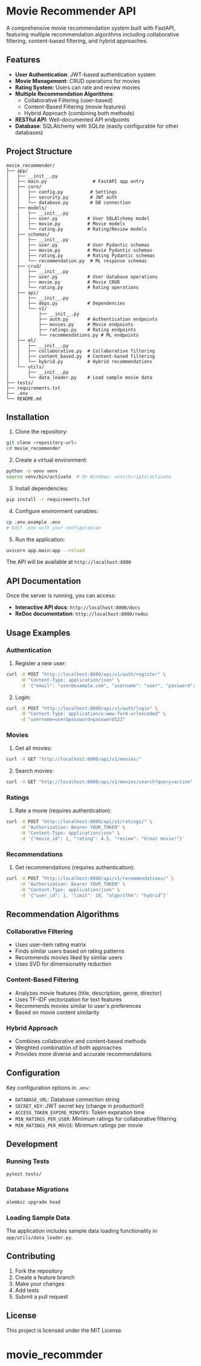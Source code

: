# Movie Recommender API

A comprehensive movie recommendation system built with FastAPI, featuring multiple recommendation algorithms including collaborative filtering, content-based filtering, and hybrid approaches.

## Features

- **User Authentication**: JWT-based authentication system
- **Movie Management**: CRUD operations for movies
- **Rating System**: Users can rate and review movies
- **Multiple Recommendation Algorithms**:
  - Collaborative Filtering (user-based)
  - Content-Based Filtering (movie features)
  - Hybrid Approach (combining both methods)
- **RESTful API**: Well-documented API endpoints
- **Database**: SQLAlchemy with SQLite (easily configurable for other databases)

## Project Structure

```
movie_recommender/
├── app/
│   ├── __init__.py
│   ├── main.py                 # FastAPI app entry
│   ├── core/
│   │   ├── config.py          # Settings
│   │   ├── security.py        # JWT auth
│   │   └── database.py        # DB connection
│   ├── models/
│   │   ├── __init__.py
│   │   ├── user.py           # User SQLAlchemy model
│   │   ├── movie.py          # Movie models
│   │   └── rating.py         # Rating/Review models
│   ├── schemas/
│   │   ├── __init__.py
│   │   ├── user.py           # User Pydantic schemas
│   │   ├── movie.py          # Movie Pydantic schemas
│   │   ├── rating.py         # Rating Pydantic schemas
│   │   └── recommendation.py  # ML response schemas
│   ├── crud/
│   │   ├── __init__.py
│   │   ├── user.py           # User database operations
│   │   ├── movie.py          # Movie CRUD
│   │   └── rating.py         # Rating operations
│   ├── api/
│   │   ├── __init__.py
│   │   ├── deps.py           # Dependencies
│   │   └── v1/
│   │       ├── __init__.py
│   │       ├── auth.py       # Authentication endpoints
│   │       ├── movies.py     # Movie endpoints
│   │       ├── ratings.py    # Rating endpoints
│   │       └── recommendations.py # ML endpoints
│   ├── ml/
│   │   ├── __init__.py
│   │   ├── collaborative.py  # Collaborative filtering
│   │   ├── content_based.py  # Content-based filtering
│   │   └── hybrid.py         # Hybrid recommendations
│   └── utils/
│       ├── __init__.py
│       └── data_loader.py    # Load sample movie data
├── tests/
├── requirements.txt
├── .env
└── README.md
```

## Installation

1. Clone the repository:
```bash
git clone <repository-url>
cd movie_recommender
```

2. Create a virtual environment:
```bash
python -m venv venv
source venv/bin/activate  # On Windows: venv\Scripts\activate
```

3. Install dependencies:
```bash
pip install -r requirements.txt
```

4. Configure environment variables:
```bash
cp .env.example .env
# Edit .env with your configuration
```

5. Run the application:
```bash
uvicorn app.main:app --reload
```

The API will be available at `http://localhost:8000`

## API Documentation

Once the server is running, you can access:
- **Interactive API docs**: `http://localhost:8000/docs`
- **ReDoc documentation**: `http://localhost:8000/redoc`

## Usage Examples

### Authentication

1. Register a new user:
```bash
curl -X POST "http://localhost:8000/api/v1/auth/register" \
     -H "Content-Type: application/json" \
     -d '{"email": "user@example.com", "username": "user", "password": "password123"}'
```

2. Login:
```bash
curl -X POST "http://localhost:8000/api/v1/auth/login" \
     -H "Content-Type: application/x-www-form-urlencoded" \
     -d "username=user&password=password123"
```

### Movies

1. Get all movies:
```bash
curl -X GET "http://localhost:8000/api/v1/movies/"
```

2. Search movies:
```bash
curl -X GET "http://localhost:8000/api/v1/movies/search?query=action"
```

### Ratings

1. Rate a movie (requires authentication):
```bash
curl -X POST "http://localhost:8000/api/v1/ratings/" \
     -H "Authorization: Bearer YOUR_TOKEN" \
     -H "Content-Type: application/json" \
     -d '{"movie_id": 1, "rating": 4.5, "review": "Great movie!"}'
```

### Recommendations

1. Get recommendations (requires authentication):
```bash
curl -X POST "http://localhost:8000/api/v1/recommendations/" \
     -H "Authorization: Bearer YOUR_TOKEN" \
     -H "Content-Type: application/json" \
     -d '{"user_id": 1, "limit": 10, "algorithm": "hybrid"}'
```

## Recommendation Algorithms

### Collaborative Filtering
- Uses user-item rating matrix
- Finds similar users based on rating patterns
- Recommends movies liked by similar users
- Uses SVD for dimensionality reduction

### Content-Based Filtering
- Analyzes movie features (title, description, genre, director)
- Uses TF-IDF vectorization for text features
- Recommends movies similar to user's preferences
- Based on movie content similarity

### Hybrid Approach
- Combines collaborative and content-based methods
- Weighted combination of both approaches
- Provides more diverse and accurate recommendations

## Configuration

Key configuration options in `.env`:

- `DATABASE_URL`: Database connection string
- `SECRET_KEY`: JWT secret key (change in production!)
- `ACCESS_TOKEN_EXPIRE_MINUTES`: Token expiration time
- `MIN_RATINGS_PER_USER`: Minimum ratings for collaborative filtering
- `MIN_RATINGS_PER_MOVIE`: Minimum ratings per movie

## Development

### Running Tests
```bash
pytest tests/
```

### Database Migrations
```bash
alembic upgrade head
```

### Loading Sample Data
The application includes sample data loading functionality in `app/utils/data_loader.py`.

## Contributing

1. Fork the repository
2. Create a feature branch
3. Make your changes
4. Add tests
5. Submit a pull request

## License

This project is licensed under the MIT License.
# movie_recommder

